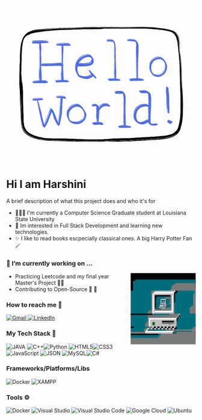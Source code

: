 
<h1 align="center"><img src="https://github.com/harshinivanni/harshinivanni/blob/main/giphy.gif"></h1>

# Hi I am Harshini
A brief description of what this project does and who it's for


-   👩🏾‍🎓 I'm currently a Computer Science Graduate student at Louisiana State University 
-  🧪 Im interested in Full Stack Development and learning new technologies.
-  ✨ I like to read books escpecially classical ones. A big Harry Potter Fan 🪄


### 🔭 I’m currently working on ...

<img align="right" src="https://github.com/harshinivanni/harshinivanni/blob/main/giphy%20(1).gif" width="173" height="206.5">

- Practicing Leetcode and my final year Master's Project 🧠🤯
- Contributing to Open-Source 📂 📩


### How to reach me 📢
<a href="mailto:harshini.vanni@gmail.com"> <img alt="Gmail" src="https://img.shields.io/badge/Gmail-D14836?style=for-the-badge&logo=gmail&logoColor=white" /> </a>
<a href="https://www.linkedin.com/in/harshini-vannikkarasan/"><img alt="LinkedIn" src="https://img.shields.io/badge/linkedin%20-%230077B5.svg?&style=for-the-badge&logo=linkedin&logoColor=white"/></a>

### My Tech Stack 🥞
  ![JAVA](https://img.shields.io/badge/Java-ED8B00?style=for-the-badge&logo=java&logoColor=white) ![C++](https://img.shields.io/badge/c++-%2300599C.svg?style=for-the-badge&logo=c%2B%2B&logoColor=white)![Python](https://img.shields.io/badge/python-3670A0?style=for-the-badge&logo=python&logoColor=ffdd54) ![HTML5](https://img.shields.io/badge/html5-%23E34F26.svg?style=for-the-badge&logo=html5&logoColor=white)![CSS3](https://img.shields.io/badge/css3-%231572B6.svg?style=for-the-badge&logo=css3&logoColor=white)![JavaScript](https://img.shields.io/badge/javascript-%23323330.svg?style=for-the-badge&logo=javascript&logoColor=%23F7DF1E) ![JSON](https://img.shields.io/badge/json-5E5C5C?style=for-the-badge&logo=json&logoColor=white) ![MySQL](https://img.shields.io/badge/MySQL-00000F?style=for-the-badge&logo=mysql&logoColor=white)![C#](https://img.shields.io/badge/C%23-239120?style=for-the-badge&logo=c-sharp&logoColor=white)
  
### Frameworks/Platforms/Libs
  ![Docker](https://img.shields.io/badge/Docker-2CA5E0?style=for-the-badge&logo=docker&logoColor=white) ![XAMPP](https://img.shields.io/badge/Xampp-F37623?style=for-the-badge&logo=xampp&logoColor=white)

### Tools ⚙ 
  ![Docker](https://img.shields.io/badge/docker-%230db7ed.svg?style=for-the-badge&logo=docker&logoColor=white) 
  ![Visual Studio](https://img.shields.io/badge/Visual%20Studio-5C2D91.svg?style=for-the-badge&logo=visual-studio&logoColor=white) 
  ![Visual Studio Code](https://img.shields.io/badge/Visual%20Studio%20Code-0078d7.svg?style=for-the-badge&logo=visual-studio-code&logoColor=white)
  ![Google Cloud](https://img.shields.io/badge/GoogleCloud-%234285F4.svg?style=for-the-badge&logo=google-cloud&logoColor=white)
  ![Ubuntu](https://img.shields.io/badge/Ubuntu-E95420?style=for-the-badge&logo=ubuntu&logoColor=white)
 

